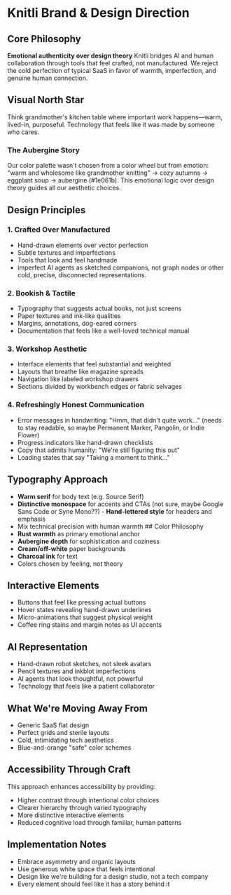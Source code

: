 # Knitli Brand & Design Direction 

## Core Philosophy 

**Emotional authenticity over design theory** Knitli bridges AI and human collaboration through tools that feel crafted, not manufactured. We reject the cold perfection of typical SaaS in favor of warmth, imperfection, and genuine human connection. 

## Visual North Star 

Think grandmother's kitchen table where important work happens—warm, lived-in, purposeful. Technology that feels like it was made by someone who cares. 

### The Aubergine Story

Our color palette wasn't chosen from a color wheel but from emotion: "warm and wholesome like grandmother knitting" → cozy autumns → eggplant soup → aubergine (#1e061b). This emotional logic over design theory guides all our aesthetic choices. 

## Design Principles

### 1. Crafted Over Manufactured 

- Hand-drawn elements over vector perfection
- Subtle textures and imperfections
- Tools that look and feel handmade
- imperfect AI agents as sketched companions, not graph nodes or other cold, precise, disconnected representations. 

### 2. Bookish & Tactile
- Typography that suggests actual books, not just screens
- Paper textures and ink-like qualities
- Margins, annotations, dog-eared corners
- Documentation that feels like a well-loved technical manual

### 3. Workshop Aesthetic

- Interface elements that feel substantial and weighted
- Layouts that breathe like magazine spreads
- Navigation like labeled workshop drawers
- Sections divided by workbench edges or fabric selvages

### 4. Refreshingly Honest Communication

- Error messages in handwriting: "Hmm, that didn't quite work..." (needs to stay readable, so maybe Permanent Marker, Pangolin, or Indie Flower)
- Progress indicators like hand-drawn checklists
- Copy that admits humanity: "We're still figuring this out"
- Loading states that say "Taking a moment to think..." 

## Typography Approach 

- **Warm serif** for body text (e.g. Source Serif) 
- **Distinctive monospace** for accents and CTAs (not sure, maybe Google Sans Code or Syne Mono??) - **Hand-lettered style** for headers and emphasis
- Mix technical precision with human warmth ## Color Philosophy
- **Rust warmth** as primary emotional anchor
- **Aubergine depth** for sophistication and coziness
- **Cream/off-white** paper backgrounds
- **Charcoal ink** for text
- Colors chosen by feeling, not theory

## Interactive Elements

- Buttons that feel like pressing actual buttons
- Hover states revealing hand-drawn underlines
- Micro-animations that suggest physical weight
- Coffee ring stains and margin notes as UI accents

## AI Representation 

- Hand-drawn robot sketches, not sleek avatars
- Pencil textures and inkblot imperfections
- AI agents that look thoughtful, not powerful
- Technology that feels like a patient collaborator

## What We're Moving Away From 

- Generic SaaS flat design
- Perfect grids and sterile layouts
- Cold, intimidating tech aesthetics
- Blue-and-orange "safe" color schemes

## Accessibility Through Craft

This approach enhances accessibility by providing:
- Higher contrast through intentional color choices
- Clearer hierarchy through varied typography
- More distinctive interactive elements
- Reduced cognitive load through familiar, human patterns

## Implementation Notes

- Embrace asymmetry and organic layouts 
- Use generous white space that feels intentional
- Design like we're building for a design studio, not a tech company
- Every element should feel like it has a story behind it